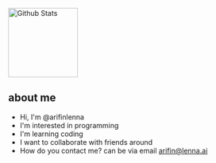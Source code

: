 <p>
  <a href="https://github.com/arifinlenna">
    <img
         src="https://github-readme-stats.vercel.app/api?username=arifinlenna&show_icons=true&theme=prussian&border_radius=24"
         alt="Github Stats"
         align="center"
         height="140"
     />
  </a>
</p>

## about me
- Hi, I'm @arifinlenna
- I'm interested in programming
- I'm learning coding
- I want to collaborate with friends around
- How do you contact me? can be via email arifin@lenna.ai

<!---
arifinlenna/arifinlenna is a dedicated repository because `README.md` (this file) appears in your GitHub profile.
You can click the Preview link to see your changes.
--->

